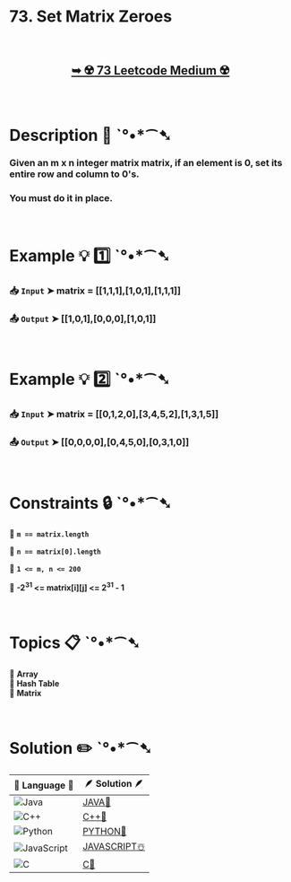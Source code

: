 # 73. Set Matrix Zeroes

</br>

<h2 align="center"> 

<a href="https://leetcode.com/problems/set-matrix-zeroes/description/"><strong>➥ ☢️ 73 Leetcode Medium ☢️ </strong></a>
</h2>

</br>

# Description 📜 ˋ°•*⁀➷

### Given an m x n integer matrix matrix, if an element is 0, set its entire row and column to 0's.

### You must do it in place.

</br>

# Example 💡 1️⃣ ˋ°•*⁀➷

  ### 📥 `Input`  ➤  matrix = [[1,1,1],[1,0,1],[1,1,1]]

  ### 📤 `Output`  ➤  [[1,0,1],[0,0,0],[1,0,1]]

</br>

# Example 💡 2️⃣ ˋ°•*⁀➷

  ### 📥 `Input` ➤ matrix = [[0,1,2,0],[3,4,5,2],[1,3,1,5]]

  ### 📤 `Output`  ➤ [[0,0,0,0],[0,4,5,0],[0,3,1,0]]

</br>

# Constraints 🔒 ˋ°•*⁀➷

🔹 **`m == matrix.length`** </br>

🔹 **`n == matrix[0].length`** </br>

🔹 **`1 <= m, n <= 200`** </br>

🔹 **-2<sup>31</sup> <= matrix[i][j] <= 2<sup>31</sup> - 1** </br>

</br>

# Topics 📋 ˋ°•*⁀➷

🔸 **Array**  </br>
🔸 **Hash Table**  </br>
🔸 **Matrix**  </br>

</br>

# Solution ✏️ ˋ°•*⁀➷

| 📒 Language 📒  | 🪶 Solution 🪶 |
| ------------- | ------------- |
|  ![Java](https://img.shields.io/badge/java-%23ED8B00.svg?style=for-the-badge&logo=openjdk&logoColor=white)  | [JAVA🍁]() |
|  ![C++](https://img.shields.io/badge/c++-%2300599C.svg?style=for-the-badge&logo=c%2B%2B&logoColor=white)  | [C++🎲]()  |
|  ![Python](https://img.shields.io/badge/python-3670A0?style=for-the-badge&logo=python&logoColor=ffdd54)    | [PYTHON🍰]() |
| ![JavaScript](https://img.shields.io/badge/javascript-%23323330.svg?style=for-the-badge&logo=javascript&logoColor=%23F7DF1E)   | [JAVASCRIPT☃️]() |
|   ![C](https://img.shields.io/badge/c-%2300599C.svg?style=for-the-badge&logo=c&logoColor=white)   | [C💖]()  |
